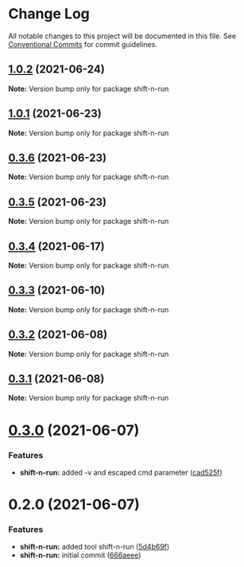 # Change Log

All notable changes to this project will be documented in this file.
See [Conventional Commits](https://conventionalcommits.org) for commit guidelines.

## [1.0.2](https://github.com/bingtimren/op-tools/compare/shift-n-run@1.0.1...shift-n-run@1.0.2) (2021-06-24)

**Note:** Version bump only for package shift-n-run





## [1.0.1](https://github.com/bingtimren/op-tools/compare/shift-n-run@0.3.6...shift-n-run@1.0.1) (2021-06-23)

**Note:** Version bump only for package shift-n-run





## [0.3.6](https://github.com/bingtimren/op-tools/compare/shift-n-run@0.3.5...shift-n-run@0.3.6) (2021-06-23)

**Note:** Version bump only for package shift-n-run





## [0.3.5](https://github.com/bingtimren/op-tools/compare/shift-n-run@0.3.4...shift-n-run@0.3.5) (2021-06-23)

**Note:** Version bump only for package shift-n-run





## [0.3.4](https://github.com/bingtimren/op-tools/compare/shift-n-run@0.3.3...shift-n-run@0.3.4) (2021-06-17)

**Note:** Version bump only for package shift-n-run





## [0.3.3](https://github.com/bingtimren/op-tools/compare/shift-n-run@0.3.2...shift-n-run@0.3.3) (2021-06-10)

**Note:** Version bump only for package shift-n-run





## [0.3.2](https://github.com/bingtimren/op-tools/compare/shift-n-run@0.3.1...shift-n-run@0.3.2) (2021-06-08)

**Note:** Version bump only for package shift-n-run





## [0.3.1](https://github.com/bingtimren/op-tools/compare/shift-n-run@0.3.0...shift-n-run@0.3.1) (2021-06-08)

**Note:** Version bump only for package shift-n-run





# [0.3.0](https://github.com/bingtimren/op-tools/compare/shift-n-run@0.2.0...shift-n-run@0.3.0) (2021-06-07)


### Features

* **shift-n-run:** added -v and escaped cmd parameter ([cad525f](https://github.com/bingtimren/op-tools/commit/cad525f73d3ab2cab9e4df93d0d0d479a99ba09a))





# 0.2.0 (2021-06-07)


### Features

* **shift-n-run:** added tool shift-n-run ([5d4b69f](https://github.com/bingtimren/op-tools/commit/5d4b69f236c147388bf0fd254abcc76a65ae9b53))
* **shift-n-run:** initial commit ([666aeee](https://github.com/bingtimren/op-tools/commit/666aeee28afa74e6251e9883095a7ce630ace23c))
